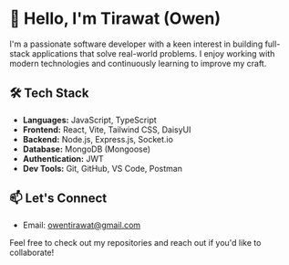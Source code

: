 # 👋 Hello, I'm Tirawat (Owen)

I'm a passionate software developer with a keen interest in building full-stack applications that solve real-world problems. I enjoy working with modern technologies and continuously learning to improve my craft.

## 🛠️ Tech Stack

- **Languages:** JavaScript, TypeScript
- **Frontend:** React, Vite, Tailwind CSS, DaisyUI
- **Backend:** Node.js, Express.js, Socket.io
- **Database:** MongoDB (Mongoose)
- **Authentication:** JWT
- **Dev Tools:** Git, GitHub, VS Code, Postman

## 📫 Let's Connect

- Email: [owentirawat@gmail.com](mailto:owentirawat@gmail.com)

Feel free to check out my repositories and reach out if you'd like to collaborate!

